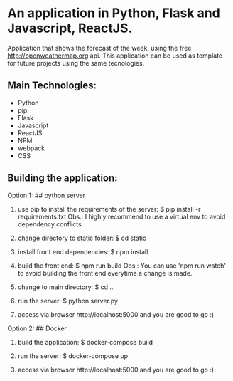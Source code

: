 # An application in Python, Flask and Javascript, ReactJS.

Application that shows the forecast of the week, using the free http://openweathermap.org api. This application can be used as template for future projects using the same tecnologies.

## Main Technologies:
* Python
* pip
* Flask
* Javascript
* ReactJS
* NPM
* webpack
* CSS

## Building the application:

Option 1: ## python server
1) use pip to install the requirements of the server:
$ pip install -r requirements.txt
Obs.: I highly recommend to use a virtual env to avoid dependency conflicts.

2) change directory to static folder:
$ cd static

3) install front end dependencies:
$ npm install

4) build the front end:
$ npm run build
Obs.: You can use 'npm run watch' to avoid building the front end everytime a change is made.

5) change to main directory:
$ cd ..

6) run the server:
$ python server.py

7) access via browser http://localhost:5000 and you are good to go :)


Option 2: ## Docker
1) build the application:
$ docker-compose build

2) run the server:
$ docker-compose up

3) access via browser http://localhost:5000 and you are good to go :)



